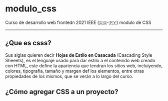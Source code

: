 # modulo_css
Curso de desarrollo web frontedn 2021 IEEE (🇨🇴-🇵🇾) modulo de CSS
________________________________________________________________

## ¿Que es csss?

Sus siglas quieren decir **Hojas de Estilo en Casacada** (Cascading Style Sheeets), es el lenguaje usado para dar estilo a el contenido web creado con HTML, este define la apariencia que tendran los sitios web, incluiyendo, colores, tipografia, tamaño y margen def los elementos, entre otras propiedades de los mismos, que se verán a lo largo del curso.

## ¿Cómo agregar CSS a un proyecto?
